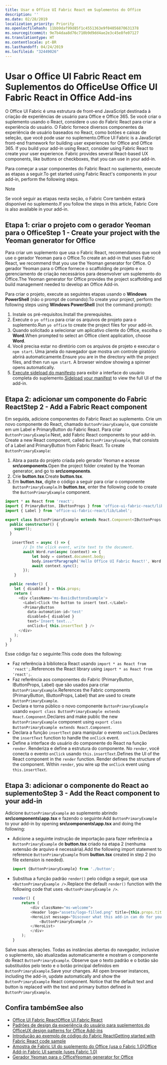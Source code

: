 ```yaml
---
title: Usar o Office UI Fabric React em Suplementos do Office
description: ''
ms.date: 02/28/2019
localization_priority: Priority
ms.openlocfilehash: 11bb9daf99d85f1c4551363e9f04056870631378
ms.sourcegitcommit: 9e7b4daa8d76c710b9d9dd4ae2e3c45e8fe07127
ms.translationtype: HT
ms.contentlocale: pt-BR
ms.lasthandoff: 04/24/2019
ms.locfileid: "32449026"
---
```

# <a name="use-office-ui-fabric-react-in-office-add-ins"></a><span data-ttu-id="358b2-102">Usar o Office UI Fabric React em Suplementos do Office</span><span class="sxs-lookup"><span data-stu-id="358b2-102">Use Office UI Fabric React in Office Add-ins</span></span>

<span data-ttu-id="358b2-p101">O Office UI Fabric é uma estrutura de front-end JavaScript destinada à criação de experiências de usuário para Office e Office 365. Se você criar o suplemento usando o React, considere o uso do Fabric React para criar a experiência do usuário. O Fabric fornece diversos componentes da experiência de usuário baseados no React, como botões e caixas de seleção, que você pode usar no suplemento.</span><span class="sxs-lookup"><span data-stu-id="358b2-p101">Office UI Fabric is a JavaScript front-end framework for building user experiences for Office and Office 365. If you build your add-in using React, consider using Fabric React to create your user experience. Fabric provides several React-based UX components, like buttons or checkboxes, that you can use in your add-in.</span></span>

<span data-ttu-id="358b2-106">Para começar a usar componentes do Fabric React no suplemento, execute as etapas a seguir.</span><span class="sxs-lookup"><span data-stu-id="358b2-106">To get started using Fabric React's components in your add-in, perform the following steps.</span></span>

> [!NOTE]
> <span data-ttu-id="358b2-107">Se você seguir as etapas nesta seção, o Fabric Core também estará disponível no suplemento.</span><span class="sxs-lookup"><span data-stu-id="358b2-107">If you follow the steps in this article, Fabric Core is also available in your add-in.</span></span>

## <a name="step-1---create-your-project-with-the-yeoman-generator-for-office"></a><span data-ttu-id="358b2-108">Etapa 1: criar o projeto com o gerador Yeoman para o Office</span><span class="sxs-lookup"><span data-stu-id="358b2-108">Step 1 - Create your project with the Yeoman generator for Office</span></span>

<span data-ttu-id="358b2-109">Para criar um suplemento que usa o Fabric React, recomendamos que você use o gerador Yeoman para o Office.</span><span class="sxs-lookup"><span data-stu-id="358b2-109">To create an add-in that uses Fabric React, we recommend that you use the Yeoman generator for Office.</span></span> <span data-ttu-id="358b2-110">O gerador Yeoman para o Office fornece o scaffolding de projeto e o gerenciamento de criação necessários para desenvolver um suplemento do Office.</span><span class="sxs-lookup"><span data-stu-id="358b2-110">The Yeoman generator for Office provides the project scaffolding and build management needed to develop an Office Add-in.</span></span>

<span data-ttu-id="358b2-111">Para criar o projeto, execute as seguintes etapas usando o **Windows PowerShell** (não o prompt de comando):</span><span class="sxs-lookup"><span data-stu-id="358b2-111">To create your project, perform the following steps using **Windows PowerShell** (not the command prompt):</span></span>

1. <span data-ttu-id="358b2-112">Instale os pré-requisitos.</span><span class="sxs-lookup"><span data-stu-id="358b2-112">Install the prerequisites.</span></span>
2. <span data-ttu-id="358b2-113">Execute o `yo office` para criar os arquivos de projeto para o suplemento.</span><span class="sxs-lookup"><span data-stu-id="358b2-113">Run `yo office` to create the project files for your add-in.</span></span>
3. <span data-ttu-id="358b2-114">Quando solicitado a selecionar um aplicativo cliente do Office, escolha o **Word**.</span><span class="sxs-lookup"><span data-stu-id="358b2-114">When prompted to select an Office client application, choose **Word**.</span></span>
4. <span data-ttu-id="358b2-p103">Você precisa estar no diretório com os arquivos de projeto e executar o `npm start`. Uma janela do navegador que mostra um controle giratório abrirá automaticamente.</span><span class="sxs-lookup"><span data-stu-id="358b2-p103">Ensure you are in the directory with the project files, and then run `npm start`. A browser window showing a spinner opens automatically.</span></span>
5. <span data-ttu-id="358b2-117">[Execute sideload do manifesto](../testing/test-debug-office-add-ins.md) para exibir a interface do usuário completa do suplemento.</span><span class="sxs-lookup"><span data-stu-id="358b2-117">[Sideload your manifest](../testing/test-debug-office-add-ins.md) to view the full UI of the add-in.</span></span>

## <a name="step-2---add-a-fabric-react-component"></a><span data-ttu-id="358b2-118">Etapa 2: adicionar um componente do Fabric React</span><span class="sxs-lookup"><span data-stu-id="358b2-118">Step 2 - Add a Fabric React component</span></span>

<span data-ttu-id="358b2-p104">Em seguida, adicione componentes do Fabric React ao suplemento. Crie um novo componente do React, chamado `ButtonPrimaryExample`, que consiste em um Label e PrimaryButton do Fabric React. Para criar `ButtonPrimaryExample`:</span><span class="sxs-lookup"><span data-stu-id="358b2-p104">Next, add Fabric React components to your add-in. Create a new React component, called `ButtonPrimaryExample`, that consists of a Label and PrimaryButton from Fabric React. To create `ButtonPrimaryExample`:</span></span>

1. <span data-ttu-id="358b2-122">Abra a pasta do projeto criada pelo gerador Yeoman e acesse **src\components**.</span><span class="sxs-lookup"><span data-stu-id="358b2-122">Open the project folder created by the Yeoman generator, and go to **src\components**.</span></span>
2. <span data-ttu-id="358b2-123">Crie **button.tsx**.</span><span class="sxs-lookup"><span data-stu-id="358b2-123">Create **button.tsx**.</span></span>
3. <span data-ttu-id="358b2-124">Em **button.tsx**, digite o código a seguir para criar o componente `ButtonPrimaryExample`.</span><span class="sxs-lookup"><span data-stu-id="358b2-124">In **button.tsx**, enter the following code to create the `ButtonPrimaryExample` component.</span></span>

```typescript
import * as React from 'react';
import { PrimaryButton, IButtonProps } from 'office-ui-fabric-react/lib/Button';
import { Label } from 'office-ui-fabric-react/lib/Label';

export class ButtonPrimaryExample extends React.Component<IButtonProps, {}> {
  public constructor() {
    super();
  }

   insertText = async () => {
        // In the click event, write text to the document.
        await Word.run(async (context) => {
            let body = context.document.body;
            body.insertParagraph('Hello Office UI Fabric React!', Word.InsertLocation.end);
            await context.sync();
        });
    }

  public render() {
    let { disabled } = this.props;
    return (
      <div className='ms-BasicButtonsExample'>
        <Label>Click the button to insert text.</Label>
        <PrimaryButton
          data-automation-id='test'
          disabled={ disabled }
          text='Insert text...'
          onClick={ this.insertText } />
      </div>
    );
  }
}
```

<span data-ttu-id="358b2-125">Esse código faz o seguinte:</span><span class="sxs-lookup"><span data-stu-id="358b2-125">This code does the following:</span></span>

- <span data-ttu-id="358b2-126">Faz referência à biblioteca React usando `import * as React from 'react';`.</span><span class="sxs-lookup"><span data-stu-id="358b2-126">References the React library using `import * as React from 'react';`.</span></span>
- <span data-ttu-id="358b2-127">Faz referência aos componentes do Fabric (PrimaryButton, IButtonProps, Label) que são usados para criar `ButtonPrimaryExample`.</span><span class="sxs-lookup"><span data-stu-id="358b2-127">References the Fabric components (PrimaryButton, IButtonProps, Label) that are used to create `ButtonPrimaryExample`.</span></span>
- <span data-ttu-id="358b2-128">Declara e torna público o novo componente `ButtonPrimaryExample` usando `export class ButtonPrimaryExample extends React.Component`.</span><span class="sxs-lookup"><span data-stu-id="358b2-128">Declares and make public the new `ButtonPrimaryExample` component using `export class ButtonPrimaryExample extends React.Component`.</span></span>
- <span data-ttu-id="358b2-129">Declara a função `insertText` para manipular o evento `onClick`.</span><span class="sxs-lookup"><span data-stu-id="358b2-129">Declares the `insertText` function to handle the `onClick` event.</span></span>
- <span data-ttu-id="358b2-p105">Define a interface do usuário do componente do React na função `render`. Renderiza e define a estrutura do componente. No `render`, você conecta o evento `onClick` usando `this.insertText`.</span><span class="sxs-lookup"><span data-stu-id="358b2-p105">Defines the UI of the React component in the `render` function. Render defines the structure of the component. Within `render`, you wire up the `onClick` event using `this.insertText`.</span></span>

## <a name="step-3---add-the-react-component-to-your-add-in"></a><span data-ttu-id="358b2-133">Etapa 3: adicionar o componente do React ao suplemento</span><span class="sxs-lookup"><span data-stu-id="358b2-133">Step 3 - Add the React component to your add-in</span></span>

<span data-ttu-id="358b2-134">Adicione `ButtonPrimaryExample` ao suplemento abrindo **src\components\app.tsx** e fazendo o seguinte:</span><span class="sxs-lookup"><span data-stu-id="358b2-134">Add `ButtonPrimaryExample` to your add-in by opening **src\components\app.tsx** and doing the following:</span></span>

- <span data-ttu-id="358b2-135">Adicione a seguinte instrução de importação para fazer referência a `ButtonPrimaryExample` de **button.tsx** criado na etapa 2 (nenhuma extensão de arquivo é necessária).</span><span class="sxs-lookup"><span data-stu-id="358b2-135">Add the following import statement to reference `ButtonPrimaryExample` from **button.tsx** created in step 2 (no file extension is needed).</span></span>

  ```typescript
  import {ButtonPrimaryExample} from './button';
  ```

- <span data-ttu-id="358b2-136">Substitua a função padrão `render()` pelo código a seguir, que usa `<ButtonPrimaryExample />`.</span><span class="sxs-lookup"><span data-stu-id="358b2-136">Replace the default `render()` function with the following code that uses `<ButtonPrimaryExample />`.</span></span>

  ```typescript
  render() {
      return (
          <div className="ms-welcome">
          <Header logo="assets/logo-filled.png" title={this.props.title} message="Welcome" />
          <HeroList message="Discover what this add-in can do for you today!" items={this.state.listItems} >
              <ButtonPrimaryExample />
          </HeroList>
          </div>
      );
  }
  ```

<span data-ttu-id="358b2-p106">Salve suas alterações. Todas as instâncias abertas do navegador, inclusive o suplemento, são atualizadas automaticamente e mostram o componente do React `ButtonPrimaryExample`. Observe que o texto padrão e o botão são substituídos pelo texto e o botão principal definidos em `ButtonPrimaryExample`.</span><span class="sxs-lookup"><span data-stu-id="358b2-p106">Save your changes. All open browser instances, including the add-in, update automatically and show the `ButtonPrimaryExample` React component. Notice that the default text and button is replaced with the text and primary button defined in `ButtonPrimaryExample`.</span></span>



## <a name="see-also"></a><span data-ttu-id="358b2-140">Confira também</span><span class="sxs-lookup"><span data-stu-id="358b2-140">See also</span></span>

- [<span data-ttu-id="358b2-141">Office UI Fabric React</span><span class="sxs-lookup"><span data-stu-id="358b2-141">Office UI Fabric React</span></span>](https://developer.microsoft.com/fabric)
- [<span data-ttu-id="358b2-142">Padrões de design da experiência do usuário para suplementos do Office</span><span class="sxs-lookup"><span data-stu-id="358b2-142">UX design patterns for Office Add-ins</span></span>](../design/ux-design-pattern-templates.md)
- [<span data-ttu-id="358b2-143">Introdução ao exemplo de código do Fabric React</span><span class="sxs-lookup"><span data-stu-id="358b2-143">Getting started with Fabric React code sample</span></span>](https://github.com/OfficeDev/Word-Add-in-GettingStartedFabricReact)
- [<span data-ttu-id="358b2-144">Amostra de Fabric UI do suplemento do Office (usa o Fabric 1.0)</span><span class="sxs-lookup"><span data-stu-id="358b2-144">Office Add-in Fabric UI sample (uses Fabric 1.0)</span></span>](https://github.com/OfficeDev/Office-Add-in-Fabric-UI-Sample)
- [<span data-ttu-id="358b2-145">Gerador Yeoman para o Office</span><span class="sxs-lookup"><span data-stu-id="358b2-145">Yeoman generator for Office</span></span>](https://github.com/OfficeDev/generator-office)
